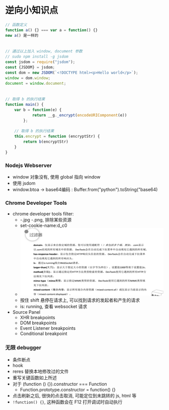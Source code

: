 # 逆向小知识点

```js
// 函数定义
function a() {} === var a = function() {}
new a() 是一样的


// 通过以上加入 window, document 参数
// sudo npm install -g jsdom
const jsdom = require("jsdom");
const {JSDOM} = jsdom;
const dom = new JSDOM(`<!DOCTYPE html><p>Hello world</p>`);
window = dom.window;
document = window.document;


// 取得 b 的执行结果
function main() {
    var b = function(e) {
            return __g._encrypt(encodeURIComponent(e))
        };

    // 取得 b 的执行结果
    this.encrypt = function (encryptStr) {
        return b(encryptStr)
    }
}
```

### Nodejs Webserver
- window 对象没有, 使用  global 指向 window
- 使用 jsdom
- window.btoa -> base64编码 : Buffer.from("python").toString("base64)

### Chrome Developer Tools
- chrome developer tools filter:
  - -.jpg -.png, 排除某些资源
  - set-cookie-name:d_c0
  - <img src="images/chrome%20filter.png" alt="其他 filter" style="zoom:50%;" />
  - 按住 shift 悬停在请求上, 可以找到请求的发起者和产生的请求
  - is: running, 查看 websocket 请求
- Source Panel
  - XHR breakpoints
  - DOM breakpoints
  - Event Listener breakpoints
  - Conditional breakpoint

### 无限 debugger
- 条件断点
- hook
- reres 替换本地修改过的文件
- 重写关键函数如上所述
- 对于 (function () {}).constructor === Function
  - Function.prototype.constructor = function() {}
- 点击刷新之后, 很快的点击取消, 可能定位到未跳转的 js, html 等
- `!function() {}`, 这种函数会在 F12 打开调试时自动执行